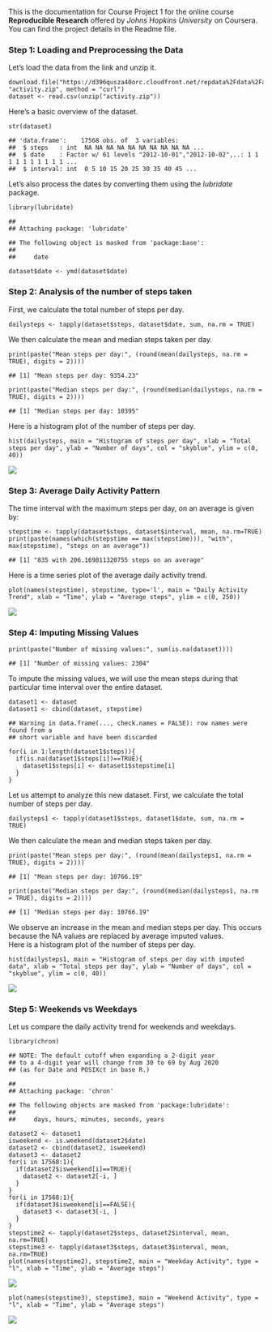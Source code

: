 This is the documentation for Course Project 1 for the online course
**Reproducible Research** offered by *Johns Hopkins University* on
Coursera.  
You can find the project details in the Readme file.

### Step 1: Loading and Preprocessing the Data

Let’s load the data from the link and unzip it.

    download.file("https://d396qusza40orc.cloudfront.net/repdata%2Fdata%2Factivity.zip", "activity.zip", method = "curl")
    dataset <- read.csv(unzip("activity.zip"))

Here’s a basic overview of the dataset.

    str(dataset)

    ## 'data.frame':    17568 obs. of  3 variables:
    ##  $ steps   : int  NA NA NA NA NA NA NA NA NA NA ...
    ##  $ date    : Factor w/ 61 levels "2012-10-01","2012-10-02",..: 1 1 1 1 1 1 1 1 1 1 ...
    ##  $ interval: int  0 5 10 15 20 25 30 35 40 45 ...

Let’s also process the dates by converting them using the *lubridate*
package.

    library(lubridate)

    ## 
    ## Attaching package: 'lubridate'

    ## The following object is masked from 'package:base':
    ## 
    ##     date

    dataset$date <- ymd(dataset$date)

### Step 2: Analysis of the number of steps taken

First, we calculate the total number of steps per day.

    dailysteps <- tapply(dataset$steps, dataset$date, sum, na.rm = TRUE)

We then calculate the mean and median steps taken per day.

    print(paste("Mean steps per day:", (round(mean(dailysteps, na.rm = TRUE), digits = 2))))

    ## [1] "Mean steps per day: 9354.23"

    print(paste("Median steps per day:", (round(median(dailysteps, na.rm = TRUE), digits = 2))))

    ## [1] "Median steps per day: 10395"

Here is a histogram plot of the number of steps per day.

    hist(dailysteps, main = "Histogram of steps per day", xlab = "Total steps per day", ylab = "Number of days", col = "skyblue", ylim = c(0, 40))

![](course-project-1_files/figure-markdown_strict/unnamed-chunk-6-1.png)

### Step 3: Average Daily Activity Pattern

The time interval with the maximum steps per day, on an average is given
by:

    stepstime <- tapply(dataset$steps, dataset$interval, mean, na.rm=TRUE)
    print(paste(names(which(stepstime == max(stepstime))), "with", max(stepstime), "steps on an average"))

    ## [1] "835 with 206.169811320755 steps on an average"

Here is a time series plot of the average daily activity trend.

    plot(names(stepstime), stepstime, type='l', main = "Daily Activity Trend", xlab = "Time", ylab = "Average steps", ylim = c(0, 250))

![](course-project-1_files/figure-markdown_strict/unnamed-chunk-8-1.png)

### Step 4: Imputing Missing Values

    print(paste("Number of missing values:", sum(is.na(dataset))))

    ## [1] "Number of missing values: 2304"

To impute the missing values, we will use the mean steps during that
particular time interval over the entire dataset.

    dataset1 <- dataset
    dataset1 <- cbind(dataset, stepstime)

    ## Warning in data.frame(..., check.names = FALSE): row names were found from a
    ## short variable and have been discarded

    for(i in 1:length(dataset1$steps)){
      if(is.na(dataset1$steps[i])==TRUE){
        dataset1$steps[i] <- dataset1$stepstime[i] 
      }
    }

Let us attempt to analyze this new dataset. First, we calculate the
total number of steps per day.

    dailysteps1 <- tapply(dataset1$steps, dataset1$date, sum, na.rm = TRUE)

We then calculate the mean and median steps taken per day.

    print(paste("Mean steps per day:", (round(mean(dailysteps1, na.rm = TRUE), digits = 2))))

    ## [1] "Mean steps per day: 10766.19"

    print(paste("Median steps per day:", (round(median(dailysteps1, na.rm = TRUE), digits = 2))))

    ## [1] "Median steps per day: 10766.19"

We observe an increase in the mean and median steps per day. This occurs
because the NA values are replaced by average imputed values.  
Here is a histogram plot of the number of steps per day.

    hist(dailysteps1, main = "Histogram of steps per day with imputed data", xlab = "Total steps per day", ylab = "Number of days", col = "skyblue", ylim = c(0, 40))

![](course-project-1_files/figure-markdown_strict/unnamed-chunk-13-1.png)

### Step 5: Weekends vs Weekdays

Let us compare the daily activity trend for weekends and weekdays.

    library(chron)

    ## NOTE: The default cutoff when expanding a 2-digit year
    ## to a 4-digit year will change from 30 to 69 by Aug 2020
    ## (as for Date and POSIXct in base R.)

    ## 
    ## Attaching package: 'chron'

    ## The following objects are masked from 'package:lubridate':
    ## 
    ##     days, hours, minutes, seconds, years

    dataset2 <- dataset1
    isweekend <- is.weekend(dataset2$date)
    dataset2 <- cbind(dataset2, isweekend)
    dataset3 <- dataset2
    for(i in 17568:1){
      if(dataset2$isweekend[i]==TRUE){
        dataset2 <- dataset2[-i, ]
      }
    }
    for(i in 17568:1){
      if(dataset3$isweekend[i]==FALSE){
        dataset3 <- dataset3[-i, ]
      }
    }
    stepstime2 <- tapply(dataset2$steps, dataset2$interval, mean, na.rm=TRUE)
    stepstime3 <- tapply(dataset3$steps, dataset3$interval, mean, na.rm=TRUE)
    plot(names(stepstime2), stepstime2, main = "Weekday Activity", type = "l", xlab = "Time", ylab = "Average steps")

![](course-project-1_files/figure-markdown_strict/unnamed-chunk-14-1.png)

    plot(names(stepstime3), stepstime3, main = "Weekend Activity", type = "l", xlab = "Time", ylab = "Average steps")

![](course-project-1_files/figure-markdown_strict/unnamed-chunk-14-2.png)
